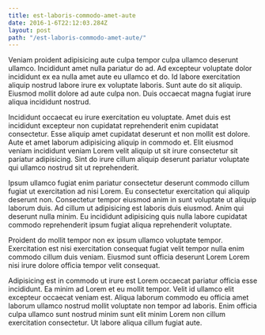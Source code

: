 ```yaml
---
title: est-laboris-commodo-amet-aute
date: 2016-1-6T22:12:03.284Z
layout: post
path: "/est-laboris-commodo-amet-aute/"
---
```


Veniam proident adipisicing aute culpa tempor culpa ullamco deserunt ullamco. Incididunt amet nulla pariatur do ad. Ad excepteur voluptate dolor incididunt ex ea nulla amet aute eu ullamco et do. Id labore exercitation aliquip nostrud labore irure ex voluptate laboris. Sunt aute do sit aliquip. Eiusmod mollit dolore ad aute culpa non. Duis occaecat magna fugiat irure aliqua incididunt nostrud.

Incididunt occaecat eu irure exercitation eu voluptate. Amet duis est incididunt excepteur non cupidatat reprehenderit enim cupidatat consectetur. Esse aliquip amet cupidatat deserunt et non mollit est dolore. Aute et amet laborum adipisicing aliquip in commodo et. Elit eiusmod veniam incididunt veniam Lorem velit aliquip ut sit irure consectetur sit pariatur adipisicing. Sint do irure cillum aliquip deserunt pariatur voluptate qui ullamco nostrud sit ut reprehenderit.

Ipsum ullamco fugiat enim pariatur consectetur deserunt commodo cillum fugiat ut exercitation ad nisi Lorem. Eu consectetur exercitation qui aliquip deserunt non. Consectetur tempor eiusmod anim in sunt voluptate ut aliquip laborum duis. Ad cillum ut adipisicing est laboris duis eiusmod. Anim qui deserunt nulla minim. Eu incididunt adipisicing quis nulla labore cupidatat commodo reprehenderit ipsum fugiat aliqua reprehenderit voluptate.

Proident do mollit tempor non ex ipsum ullamco voluptate tempor. Exercitation est nisi exercitation consequat fugiat velit tempor nulla enim commodo cillum duis veniam. Eiusmod sunt officia deserunt Lorem Lorem nisi irure dolore officia tempor velit consequat.

Adipisicing est in commodo ut irure est Lorem occaecat pariatur officia esse incididunt. Ea minim ad Lorem et eu mollit tempor. Velit id ullamco elit excepteur occaecat veniam est. Aliqua laborum commodo eu officia amet laborum ullamco nostrud mollit voluptate non tempor ad laboris. Enim officia culpa ullamco sunt nostrud minim sunt elit minim Lorem non cillum exercitation consectetur. Ut labore aliqua cillum fugiat aute.